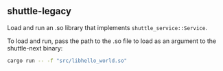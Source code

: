 ## shuttle-legacy

Load and run an .so library that implements `shuttle_service::Service`. 

To load and run, pass the path to the .so file to load as an argument to the shuttle-next binary:

```bash
cargo run -- -f "src/libhello_world.so"
```
